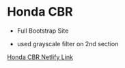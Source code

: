 # Honda CBR 

- Full Bootstrap Site 

- used grayscale filter on 2nd section


[Honda CBR Netlify Link](https://honda-cbr-mrx-arafat.netlify.app/)
